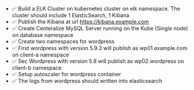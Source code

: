 - ✅ Build a ELK Cluster on kubernetes cluster on elk namespace. The cluster should include 1 ElasticSearch, 1 Kibana
- ✅ Publish the Kibana at url https://kibana.example.com
- ✅ Create Centeralize MySQL Server running on the Kube (Single node) on database namespace
- ✅ Create two namespaces for wordpress
- ✅ First wordpress with version 5.9.3 will publish as wp01.example.com on client-a namespace
- ✅ Sec Wordpress with version 5.8 will publish as wp02.wordpress on client-b namespace
- ✅ Setup autoscaler for wordpress container
- ✅ The logs from wordpress should written into elasticsearch
